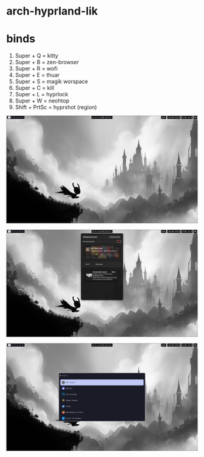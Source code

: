 # arch-hyprland-lik

# binds
1. Super + Q = kitty
2. Super + B = zen-browser
3. Super + R = wofi
4. Super + E = thuar
5. Super + S = magik worspace
6. Super + C = kill
7. Super + L = hyprlock
8. Super + W = neohtop
9. Shift + PrtSc = hyprshot (region)

![screenshots](./accest/2025-09-14-121737_hyprshot.png)

![screenshots](./accest/2025-09-14-121748_hyprshot.png)

![screenshots](./accest/2025-09-14-121805_hyprshot.png)
